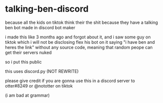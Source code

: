 # talking-ben-discord
because all the kids on tiktok think their the shit because they have a talking ben bot made in discord bot maker

i made this like 3 months ago and forgot about it, and i saw some guy on tiktok which i will not be disclosing flex
his bot on it saying "i have ben and heres the link" without any source code, meaning that random peope can get their
servers nuked

so i put this public

this uses discord.py (NOT REWRITE)

please give credit if you are gonna use this in a discord server to otter#8249 or @nototter on tiktok

(i am bad at grammar)
